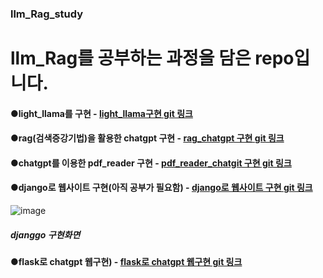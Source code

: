 ### llm_Rag_study 

# llm_Rag를 공부하는 과정을 담은 repo입니다.

#### ●light_llama를 구현 - [light_llama구현 git 링크](https://github.com/dohun-mat/llm_Rag_study/tree/main/lit-llama-main)  
#### ●rag(검색증강기법)을 활용한 chatgpt 구현 - [rag_chatgpt 구현 git 링크](https://github.com/dohun-mat/llm_Rag_study/tree/main/RAG-main)  
#### ●chatgpt를 이용한 pdf_reader 구현 - [pdf_reader_chatgit 구현 git 링크](https://github.com/dohun-mat/llm_Rag_study/tree/main/pdf_read)  
#### ●django로 웹사이트 구현(아직 공부가 필요함)  - [django로 웹사이트 구현 git 링크](https://github.com/dohun-mat/llm_Rag_study/tree/main/mysite)  
![image](https://github.com/dohun-mat/llm_Rag_study/assets/81942144/66254264-09b0-4328-a2c4-306d9d827234)  
##### djanggo 구현화면  
#### ●flask로 chatgpt 웹구현)  - [flask로 chatgpt 웹구현 git 링크](https://github.com/dohun-mat/llm_Rag_study/tree/main/chat-gpt-starter)  

